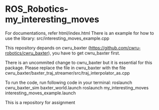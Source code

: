 # ROS_Robotics-my_interesting_moves
For documentations, refer html/index.html
There is an example for how to use the library: src/interesting_moves_example.cpp

This repository depands on cwru_baxter (https://github.com/cwru-robotics/cwru_baxter), you have to get cwru_baxter first.

There is an uncommited change to cwru_baxter but it is essential for this package.
Please replace the file in cwru_baxter with the file cwru_baxter/baxter_traj_streamer/src/traj_interpolator_as.cpp

To run the code, run following code in your terminal:
	roslaunch cwru_baxter_sim baxter_world.launch
	roslaunch my_interesting_moves interesting_moves_example.launch


This is a repository for assignment
